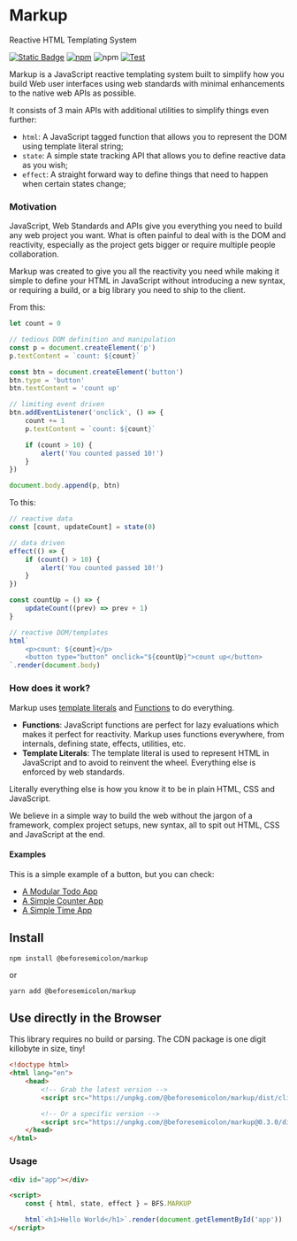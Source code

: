 # Markup

Reactive HTML Templating System

[![Static Badge](https://img.shields.io/badge/docs-markup.beforesemicolon.com-blue)](https://markup.beforesemicolon.com)
[![npm](https://img.shields.io/npm/v/%40beforesemicolon%2Fmarkup)](https://www.npmjs.com/package/@beforesemicolon/markup)
![npm](https://img.shields.io/npm/l/%40beforesemicolon%2Fmarkup)
[![Test](https://github.com/beforesemicolon/html/actions/workflows/test.yml/badge.svg?branch=main)](https://github.com/beforesemicolon/html/actions/workflows/test.yml)

Markup is a JavaScript reactive templating system built to simplify how you build Web user interfaces using web standards with minimal enhancements to the native web APIs as possible.

It consists of 3 main APIs with additional utilities to simplify things even further:

-   `html`: A JavaScript tagged function that allows you to represent the DOM using template literal string;
-   `state`: A simple state tracking API that allows you to define reactive data as you wish;
-   `effect`: A straight forward way to define things that need to happen when certain states change;

### Motivation

JavaScript, Web Standards and APIs give you everything you need to build any web project you want. What is often painful to deal with is the DOM and reactivity, especially as the project gets bigger or require multiple people collaboration.

Markup was created to give you all the reactivity you need while making it simple to define your HTML in JavaScript without introducing a new syntax, or requiring a build, or a big library you need to ship to the client.

From this:

```javascript
let count = 0

// tedious DOM definition and manipulation
const p = document.createElement('p')
p.textContent = `count: ${count}`

const btn = document.createElement('button')
btn.type = 'button'
btn.textContent = 'count up'

// limiting event driven
btn.addEventListener('onclick', () => {
    count += 1
    p.textContent = `count: ${count}`

    if (count > 10) {
        alert('You counted passed 10!')
    }
})

document.body.append(p, btn)
```

To this:

```javascript
// reactive data
const [count, updateCount] = state(0)

// data driven
effect(() => {
    if (count() > 10) {
        alert('You counted passed 10!')
    }
})

const countUp = () => {
    updateCount((prev) => prev + 1)
}

// reactive DOM/templates
html`
    <p>count: ${count}</p>
    <button type="button" onclick="${countUp}">count up</button>
`.render(document.body)
```

### How does it work?

Markup uses [template literals](https://developer.mozilla.org/en-US/docs/Web/JavaScript/Reference/Template_literals) and [Functions](https://developer.mozilla.org/en-US/docs/Web/JavaScript/Guide/Functions) to do everything.

-   **Functions**: JavaScript functions are perfect for lazy evaluations which makes it perfect for reactivity. Markup uses functions everywhere, from internals, defining state, effects, utilities, etc.
-   **Template Literals**: The template literal is used to represent HTML in JavaScript and to avoid to reinvent the wheel. Everything else is enforced by web standards.

Literally everything else is how you know it to be in plain HTML, CSS and JavaScript.

We believe in a simple way to build the web without the jargon of a framework, complex project setups, new syntax, all to spit out HTML, CSS and JavaScript at the end.

#### Examples

This is a simple example of a button, but you can check:

-   [A Modular Todo App](https://stackblitz.com/edit/web-platform-lvonxr?file=app.js)
-   [A Simple Counter App](https://stackblitz.com/edit/web-platform-adqrrf?file=app.js)
-   [A Simple Time App](https://stackblitz.com/edit/web-platform-bwoxex?file=button.js)

## Install

```
npm install @beforesemicolon/markup
```

or

```
yarn add @beforesemicolon/markup
```

## Use directly in the Browser

This library requires no build or parsing. The CDN package is one digit killobyte in size, tiny!

```html
<!doctype html>
<html lang="en">
    <head>
        <!-- Grab the latest version -->
        <script src="https://unpkg.com/@beforesemicolon/markup/dist/client.js"></script>

        <!-- Or a specific version -->
        <script src="https://unpkg.com/@beforesemicolon/markup@0.3.0/dist/client.js"></script>
    </head>
</html>
```

### Usage

```html
<div id="app"></div>

<script>
    const { html, state, effect } = BFS.MARKUP

    html`<h1>Hello World</h1>`.render(document.getElementById('app'))
</script>
```
